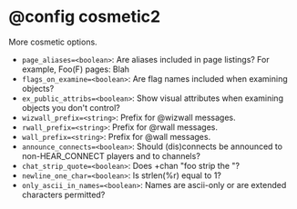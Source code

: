 # @config cosmetic2
More cosmetic options.

- `page_aliases=<boolean>`: Are aliases included in page listings? For example, Foo(F) pages: Blah
- `flags_on_examine=<boolean>`: Are flag names included when examining objects?
- `ex_public_attribs=<boolean>`: Show visual attributes when examining objects you don't control?
- `wizwall_prefix=<string>`: Prefix for @wizwall messages.
- `rwall_prefix=<string>`: Prefix for @rwall messages.
- `wall_prefix=<string>`: Prefix for @wall messages.
- `announce_connects=<boolean>`: Should (dis)connects be announced to non-HEAR_CONNECT players and to channels?
- `chat_strip_quote=<boolean>`: Does +chan "foo strip the "?
- `newline_one_char=<boolean>`: Is strlen(%r) equal to 1?
- `only_ascii_in_names=<boolean>`: Names are ascii-only or are extended characters permitted?



